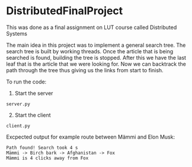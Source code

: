 # DistributedFinalProject

This was done as a final assignment on LUT course called Distributed Systems

The main idea in this project was to implement a general search tree. The search tree is built by working threads. Once the article that is being searched is found, building the tree is stopped. After this we have the last leaf that is the article that we were looking for. Now we can backtrack the path through the tree thus giving us the links from start to finish. 

To run the code:
  1. Start the server
 ```
 server.py
 ```
  2. Start the client
  ```
  client.py
  ```
    
Excpected output for example route between Mämmi and Elon Musk:
```console
Path found! Search took 4 s
Mämmi -> Birch bark -> Afghanistan -> Fox 
Mämmi is 4 clicks away from Fox
```
